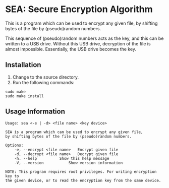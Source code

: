 # SEA: Secure Encryption Algorithm

This is a program which can be used to encrypt any given file,
by shifting bytes of the file by (pseudo)random numbers.

This sequence of (pseudo)random numbers acts as the key, and this
can be written to a USB drive. Without this USB drive, decryption
of the file is almost impossible. Essentially, the USB drive becomes
the key.

## Installation

<ol>
	<li>Change to the source directory.</li>
	<li>Run the following commands:</li>
</ol>

```
sudo make
sudo make install
```

## Usage Information

```
Usage: sea <-e | -d> <file name> <key device>

SEA is a program which can be used to encrypt any given file,
by shifting bytes of the file by (pseudo)random numbers.

Options:
	-e, --encrypt <file name>	Encrypt given file
	-d, --decrypt <file name>	Decrypt given file
	-h. --help			Show this help message
	-V, --version			Show version information

NOTE: This program requires root privileges. For writing encryption key to
the given device, or to read the encryption key from the same device.
```
